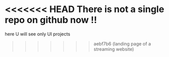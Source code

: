 <<<<<<< HEAD
There is not a single repo on github now !!
=======
here U will see only UI projects
>>>>>>> aebf7b6 (landing page of a streaming website)
